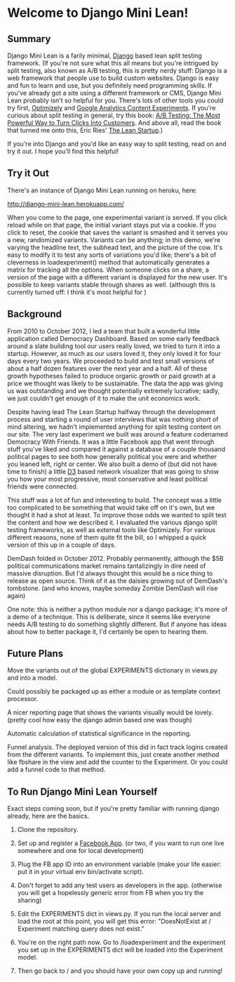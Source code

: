 Welcome to Django Mini Lean!
============================

Summary
-------
Django Mini Lean is a farily minimal, [Django](https://www.djangoproject.com/) based lean split testing framework. (If you're not sure what this all means but you're intrigued by split testing, also known as A/B testing, this is pretty nerdy stuff: Django is a web framework that people use to build custom websites. Django is easy and fun to learn and use, but you definitely need programming skills. If you've already got a site using a different framework or CMS, Django Mini Lean probably isn't so helpful for you. There's lots of other tools you could try first, [Optimizely](https://www.optimizely.com/) and [Google Analytics Content Experiments](https://support.google.com/analytics/answer/1745152?hl=en). If you're curious about split testing in general, try this book: [A/B Testing: The Most Powerful Way to Turn Clicks Into Customers](http://www.amazon.com/Testing-Most-Powerful-Clicks-Customers/dp/1118536096). And above all, read the book that turned me onto this, Eric Ries' [The Lean Startup](http://theleanstartup.com/).)

If you're into Django and you'd like an easy way to split testing, read on and try it out. I hope you'll find this helpful!

Try it Out
----------

There's an instance of Django Mini Lean running on heroku, here:

http://django-mini-lean.herokuapp.com/

When you come to the page, one experimental variant is served. If you click reload while on that page, the initial variant stays put via a cookie. If you click to reset, the cookie that saves the variant is smashed and it serves you a new, randomized variants. Variants can be anything; in this demo, we're varying the headline text, the subhead text, and the picture of the cow. It's easy to modify it to test any sorts of variations you'd like; there's a bit of cleverness in loadexperiment() method that automatically generates a matrix for tracking all the options. When someone clicks on a share, a version of the page with a different variant is displayed for the new user. It's possible to keep variants stable through shares as well. (although this is currently turned off: I think it's most helpful for )

Background
----------

From 2010 to October 2012, I led a team that built a wonderful little application called Democracy Dashboard. Based on some early feedback around a slate building tool our users really loved, we tried to turn it into a startup. However, as much as our users loved it, they only loved it for four days every two years. We proceeded to build and test small versions of about a half dozen features over the next year and a half. All of these growth hypotheses failed to produce organic growth or paid growth at a price we thought was likely to be sustainable. The data the app was giving us was outstanding and we thought potentially extremely lucrative; sadly, we just couldn't get enough of it to make the unit economics work.

Despite having lead The Lean Startup halfway through the development process and starting a round of user interviews that was nothing short of mind altering, we hadn't implemented anything for split testing content on our site. The very last experiment we built was around a feature codenamed Democracy With Friends. It was a little Facebook app that went through stuff you've liked and compared it against a database of a couple thousand political pages to see both how generally political you were and whether you leaned left, right or center. We also built a demo of (but did not have time to finish) a little [D3](http://d3js.org/) based network visualizer that was going to show you how your most progressive, most conservative and least political friends were connected.

This stuff was a lot of fun and interesting to build. The concept was a little too complicated to be something that would take off on it's own, but we thought it had a shot at least. To improve those odds we wanted to split test the content and how we described it. I evaluated the various django split testing frameworks, as well as external tools like Optimizely. For various different reasons, none of them quite fit the bill, so I whipped a quick version of this up in a couple of days.

DemDash folded in October 2012. Probably permanently, although the $5B political communications market remains tantalizingly in dire need of massive disruption. But I'd always thought this would be a nice thing to release as open source. Think of it as the daisies growing out of DemDash's tombstone. (and who knows, maybe someday Zombie DemDash will rise again)

One note: this is neither a python module nor a django package; it's more of a demo of a technique. This is deliberate, since it seems like everyone needs A/B testing to do something slightly different. But if anyone has ideas about how to better package it, I'd certainly be open to hearing them.

Future Plans
------------

Move the variants out of the global EXPERIMENTS dictionary in views.py and into a model.

Could possibly be packaged up as either a module or as template context processor.

A nicer reporting page that shows the variants visually would be lovely. (pretty cool how easy the django admin based one was though)

Automatic calculation of statistical significance in the reporting.

Funnel analysis. The deployed version of this did in fact track logins created from the different variants. To implement this, just create another method like fbshare in the view and add the counter to the Experiment. Or you could add a funnel code to that method.


To Run Django Mini Lean Yourself
--------------------------------

Exact steps coming soon, but if you're pretty familiar with running django already, here are the basics.

1. Clone the repository.

2. Set up and register a [Facebook App](https://developers.facebook.com/apps). (or two, if you want to run one live somewhere and one for local development)

3. Plug the FB app ID into an environment variable (make your life easier: put it in your virtual env bin/activate script).

4. Don't forget to add any test users as developers in the app. (otherwise you will get a hopelessly generic error from FB when you try the sharing)

5. Edit the EXPERIMENTS dict in views.py. If you run the local server and load the root at this point, you will get this error: "DoesNotExist at /
Experiment matching query does not exist."

6. You're on the right path now. Go to /loadexperiment and the experiment you set up in the EXPERIMENTS dict will be loaded into the Experiment model.

7. Then go back to / and you should have your own copy up and running!

